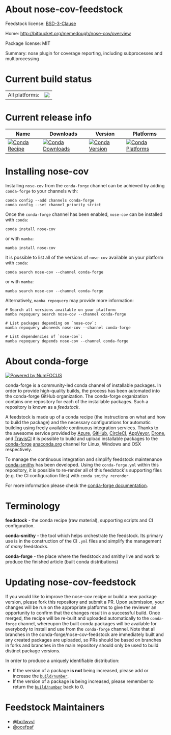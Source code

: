 About nose-cov-feedstock
========================

Feedstock license: [BSD-3-Clause](https://github.com/conda-forge/nose-cov-feedstock/blob/main/LICENSE.txt)

Home: http://bitbucket.org/memedough/nose-cov/overview

Package license: MIT

Summary: nose plugin for coverage reporting, including subprocesses and multiprocessing

Current build status
====================


<table><tr><td>All platforms:</td>
    <td>
      <a href="https://dev.azure.com/conda-forge/feedstock-builds/_build/latest?definitionId=5638&branchName=main">
        <img src="https://dev.azure.com/conda-forge/feedstock-builds/_apis/build/status/nose-cov-feedstock?branchName=main">
      </a>
    </td>
  </tr>
</table>

Current release info
====================

| Name | Downloads | Version | Platforms |
| --- | --- | --- | --- |
| [![Conda Recipe](https://img.shields.io/badge/recipe-nose--cov-green.svg)](https://anaconda.org/conda-forge/nose-cov) | [![Conda Downloads](https://img.shields.io/conda/dn/conda-forge/nose-cov.svg)](https://anaconda.org/conda-forge/nose-cov) | [![Conda Version](https://img.shields.io/conda/vn/conda-forge/nose-cov.svg)](https://anaconda.org/conda-forge/nose-cov) | [![Conda Platforms](https://img.shields.io/conda/pn/conda-forge/nose-cov.svg)](https://anaconda.org/conda-forge/nose-cov) |

Installing nose-cov
===================

Installing `nose-cov` from the `conda-forge` channel can be achieved by adding `conda-forge` to your channels with:

```
conda config --add channels conda-forge
conda config --set channel_priority strict
```

Once the `conda-forge` channel has been enabled, `nose-cov` can be installed with `conda`:

```
conda install nose-cov
```

or with `mamba`:

```
mamba install nose-cov
```

It is possible to list all of the versions of `nose-cov` available on your platform with `conda`:

```
conda search nose-cov --channel conda-forge
```

or with `mamba`:

```
mamba search nose-cov --channel conda-forge
```

Alternatively, `mamba repoquery` may provide more information:

```
# Search all versions available on your platform:
mamba repoquery search nose-cov --channel conda-forge

# List packages depending on `nose-cov`:
mamba repoquery whoneeds nose-cov --channel conda-forge

# List dependencies of `nose-cov`:
mamba repoquery depends nose-cov --channel conda-forge
```


About conda-forge
=================

[![Powered by
NumFOCUS](https://img.shields.io/badge/powered%20by-NumFOCUS-orange.svg?style=flat&colorA=E1523D&colorB=007D8A)](https://numfocus.org)

conda-forge is a community-led conda channel of installable packages.
In order to provide high-quality builds, the process has been automated into the
conda-forge GitHub organization. The conda-forge organization contains one repository
for each of the installable packages. Such a repository is known as a *feedstock*.

A feedstock is made up of a conda recipe (the instructions on what and how to build
the package) and the necessary configurations for automatic building using freely
available continuous integration services. Thanks to the awesome service provided by
[Azure](https://azure.microsoft.com/en-us/services/devops/), [GitHub](https://github.com/),
[CircleCI](https://circleci.com/), [AppVeyor](https://www.appveyor.com/),
[Drone](https://cloud.drone.io/welcome), and [TravisCI](https://travis-ci.com/)
it is possible to build and upload installable packages to the
[conda-forge](https://anaconda.org/conda-forge) [anaconda.org](https://anaconda.org/)
channel for Linux, Windows and OSX respectively.

To manage the continuous integration and simplify feedstock maintenance
[conda-smithy](https://github.com/conda-forge/conda-smithy) has been developed.
Using the ``conda-forge.yml`` within this repository, it is possible to re-render all of
this feedstock's supporting files (e.g. the CI configuration files) with ``conda smithy rerender``.

For more information please check the [conda-forge documentation](https://conda-forge.org/docs/).

Terminology
===========

**feedstock** - the conda recipe (raw material), supporting scripts and CI configuration.

**conda-smithy** - the tool which helps orchestrate the feedstock.
                   Its primary use is in the construction of the CI ``.yml`` files
                   and simplify the management of *many* feedstocks.

**conda-forge** - the place where the feedstock and smithy live and work to
                  produce the finished article (built conda distributions)


Updating nose-cov-feedstock
===========================

If you would like to improve the nose-cov recipe or build a new
package version, please fork this repository and submit a PR. Upon submission,
your changes will be run on the appropriate platforms to give the reviewer an
opportunity to confirm that the changes result in a successful build. Once
merged, the recipe will be re-built and uploaded automatically to the
`conda-forge` channel, whereupon the built conda packages will be available for
everybody to install and use from the `conda-forge` channel.
Note that all branches in the conda-forge/nose-cov-feedstock are
immediately built and any created packages are uploaded, so PRs should be based
on branches in forks and branches in the main repository should only be used to
build distinct package versions.

In order to produce a uniquely identifiable distribution:
 * If the version of a package **is not** being increased, please add or increase
   the [``build/number``](https://docs.conda.io/projects/conda-build/en/latest/resources/define-metadata.html#build-number-and-string).
 * If the version of a package **is** being increased, please remember to return
   the [``build/number``](https://docs.conda.io/projects/conda-build/en/latest/resources/define-metadata.html#build-number-and-string)
   back to 0.

Feedstock Maintainers
=====================

* [@bollwyvl](https://github.com/bollwyvl/)
* [@ocefpaf](https://github.com/ocefpaf/)

